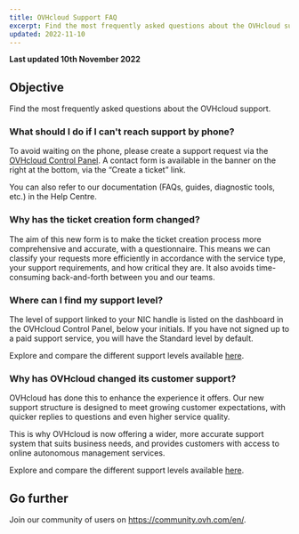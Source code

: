 ```yaml
---
title: OVHcloud Support FAQ
excerpt: Find the most frequently asked questions about the OVHcloud support
updated: 2022-11-10
---
```


**Last updated 10th November 2022**

## Objective

Find the most frequently asked questions about the OVHcloud support.

### What should I do if I can't reach support by phone?

To avoid waiting on the phone, please create a support request via the [OVHcloud Control Panel](https://ca.ovh.com/auth/?action=gotomanager&from=https://www.ovh.com/ca/en/&ovhSubsidiary=ca). A contact form is available in the banner on the right at the bottom, via the “Create a ticket” link.

You can also refer to our documentation (FAQs, guides, diagnostic tools, etc.) in the Help Centre.

### Why has the ticket creation form changed?

The aim of this new form is to make the ticket creation process more comprehensive and accurate, with a questionnaire. This means we can classify your requests more efficiently in accordance with the service type, your support requirements, and how critical they are. It also avoids time-consuming back-and-forth between you and our teams.

### Where can I find my support level?

The level of support linked to your NIC handle is listed on the dashboard in the OVHcloud Control Panel, below your initials. If you have not signed up to a paid support service, you will have the Standard level by default.

Explore and compare the different support levels available [here](https://www.ovhcloud.com/en-ca/support-levels/).

### Why has OVHcloud changed its customer support?

OVHcloud has done this to enhance the experience it offers. Our new support structure is designed to meet growing customer expectations, with quicker replies to questions and even higher service quality.

This is why OVHcloud is now offering a wider, more accurate support system that suits business needs, and provides customers with access to online autonomous management services.

Explore and compare the different support levels available [here](https://www.ovhcloud.com/en-ca/support-levels/).


## Go further
  
Join our community of users on <https://community.ovh.com/en/>.
